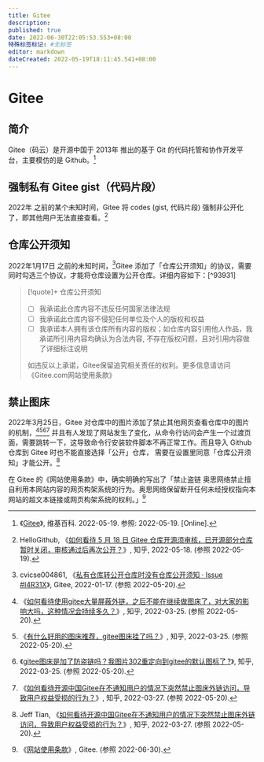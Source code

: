 ```yaml
---
title: Gitee
description:
published: true
date: 2022-06-30T22:05:53.553+08:00
特殊标签标记: #无标签
editor: markdown
dateCreated: 2022-05-19T18:11:45.541+08:00
---
```


# Gitee

## 简介

Gitee（码云）是开源中国于 2013年 推出的基于 Git 的代码托管和协作开发平台，主要模仿的是 Github。[^71707213]

[^71707213]: 《[Gitee](https://zh.wikipedia.org/w/index.php?title=Gitee&oldid=71707213)》, 维基百科. 2022-05-19. 参照: 2022-05-19. [Online].

## 强制私有 Gitee gist（代码片段）

2022年 之前的某个未知时间，Gitee 将 codes (gist, 代码片段) 强制非公开化了，即其他用户无法直接查看。[^1315]

[^1315]: HelloGithub, 《[如何看待 5 月 18 日 Gitee 仓库开源须审核，已开源部分仓库暂时关闭，审核通过后再次公开？](https://web.archive.org/web/20220518144607/https://www.zhihu.com/question/533388365/answer/2491315574)》, 知乎, 2022-05-18. (参照 2022-05-19).

## 仓库公开须知

2022年1月17日 之前的未知时间，[^I4R31X]Gitee 添加了「仓库公开须知」的协议，需要同时勾选三个协议，才能将仓库设置为公开仓库。详细内容如下：[^93931]

[^I4R31X]: cvicse004861, 《[私有仓库转公开仓库时没有仓库公开须知 · Issue #I4R31X](https://web.archive.org/web/20220519163229/https://gitee.com/oschina/git-osc/issues/I4R31X)》, Gitee, 2022-01-17. (参照 2022-05-20).

[^1]: 山外的鸭子哥, 《[码云(Gitee)宣布托管开源项目先审后发 承诺合法无违规经人工审核后才可访问](https://web.archive.org/web/20220519165657/https://www.landiannews.com/archives/93931.html)》, 蓝点网, 2022-05-19. (参照 2022-05-20).

> [!quote]+ 仓库公开须知
>
> +   [ ] 我承诺此仓库内容不违反任何国家法律法规
> +   [ ] 我承诺此仓库内容不侵犯任何单位及个人的版权和权益
> +   [ ] 我承诺本人拥有该仓库所有内容的版权；如仓库内容引用他人作品，我承诺所引用内容均确认为合法内容, 不存在版权问题，且对引用内容做了详细标注说明
>
> 如违反以上承诺，Gitee保留追究相关责任的权利。更多信息请访问《Gitee.com网站使用条款》

## 禁止图床

2022年3月25日，Gitee 对仓库中的图片添加了禁止其他网页查看仓库中的图片的机制，[^z1][^z2][^z3][^z4] 并且有人发现了网站发生了变化，从命令行访问会产生一个过渡页面，需要跳转一下，这导致命令行安装软件脚本不再正常工作。而且导入 Github 仓库到 Gitee 时也不能直接选择「公开」仓库， 需要在设置里同意「仓库公开须知」才能公开。[^2409]

[^z1]: 《[如何看待使用gitee大量屏蔽外链，之后不能在继续做图床了，对大家的影响大吗，这种情况会持续多久？](https://web.archive.org/web/20220509162157/https://www.zhihu.com/question/524089317)》, 知乎, 2022-03-25. (参照 2022-05-20).

[^z2]: 《[有什么好用的图床推荐，gitee图床挂了吗？](https://www.zhihu.com/question/524094354)》, 知乎, 2022-03-25. (参照 2022-05-20).

[^z3]: 《[gitee图床是加了防盗链吗？我图片302重定向到gitee的默认图标了 ?](https://web.archive.org/web/20220514101652/https://www.zhihu.com/question/524099214)》, 知乎, 2022-03-25. (参照 2022-05-20).

[^z4]: 《[如何看待开源中国Gitee在不通知用户的情况下突然禁止图床外链访问，导致用户权益受损的行为？](https://web.archive.org/web/20220329035405/https://www.zhihu.com/question/524345403)》, 知乎, 2022-03-27. (参照 2022-05-20).

[^2409]: Jeff Tian, 《[如何看待开源中国Gitee在不通知用户的情况下突然禁止图床外链访问，导致用户权益受损的行为？](https://web.archive.org/web/20220519161838/https://www.zhihu.com/question/524345403/answer/2409484751)》, 知乎, 2022-03-27. (参照 2022-05-20).

在 Gitee 的《网站使用条款》中，确实明确的写出了「禁止盗链 奥思网络禁止擅自利用本网站内容的网页构架系统的行为。奥思网络保留断开任何未经授权指向本网站的超文本链接或网页构架系统的权利。」[^gitee_terms]

[^gitee_terms]:  《[网站使用条款](https://web.archive.org/web/20180316222901/https://gitee.com/terms)》, Gitee. (参照 2022-06-30).
